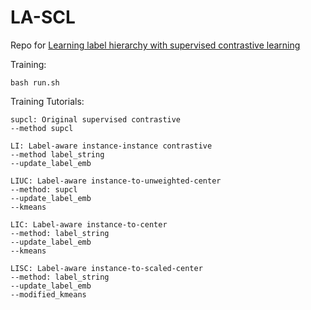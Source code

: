 # LA-SCL
Repo for [Learning label hierarchy with supervised contrastive learning](https://arxiv.org/abs/2402.00232)

Training:
```
bash run.sh
```
Training Tutorials:
```
supcl: Original supervised contrastive
--method supcl

LI: Label-aware instance-instance contrastive
--method label_string
--update_label_emb

LIUC: Label-aware instance-to-unweighted-center
--method: supcl
--update_label_emb
--kmeans

LIC: Label-aware instance-to-center
--method: label_string
--update_label_emb
--kmeans

LISC: Label-aware instance-to-scaled-center
--method: label_string
--update_label_emb
--modified_kmeans
```

